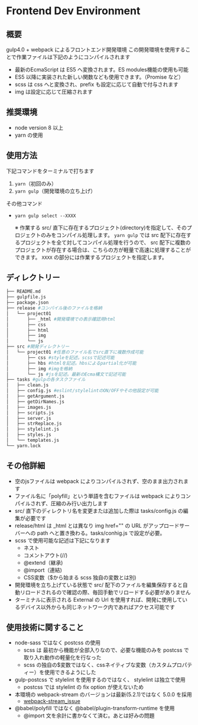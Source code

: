 # Frontend Dev Environment

## 概要

gulp4.0 + webpack によるフロントエンド開発環境
この開発環境を使用することで作業ファイルは下記のようにコンパイルされます

* 最新のEcmaScript は ES5 へ変換されます。ES modules機能の使用も可能
* ES5 以降に実装された新しい関数なども使用できます。（Promise など）
* scss は css へと変換され、prefix も設定に応じて自動で付与されます
* img は設定に応じて圧縮されます

## 推奨環境

* node version 8 以上
* yarn の使用

## 使用方法

下記コマンドをターミナルで打ちます

1. `yarn`（初回のみ）
2. `yarn gulp`（開発環境の立ち上げ）

その他コマンド

* `yarn gulp select --XXXX`

    ※ 作業する src/ 直下に存在するプロジェクト(directory)を指定して、そのプロジェクトのみをコンパイル処理します。
    `yarn gulp` では src 配下に存在するプロジェクトを全て対してコンパイル処理を行うので、
    src 配下に複数のプロジェクトが存在する場合は、こちらの方が軽量で高速に処理することができます。
    `XXXX` の部分には作業するプロジェクトを指定します。

## ディレクトリー

``` bash
├── README.md
├── gulpfile.js
├── package.json
├── release #コンパイル後のファイルを格納
│   └── project01
│       ├── _html #開発環境での表示確認用html
│       ├── css
│       ├── html
│       ├── img
│       └── js
├── src #開発ディレクトリー
│   └── project01 #任意のファイル名でsrc直下に複数作成可能
│       ├── css #styleを記述。scssで記述可能
│       ├── hbs #htmlを記述。hbsによるpartial化が可能
│       ├── img #imgを格納
│       └── js #jsを記述。最新のEcma構文で記述可能
├── tasks #gulpの各タスクファイル
│   ├── clean.js
│   ├── config.js #eslint/stylelintのON/OFFやその他設定が可能
│   ├── getArgument.js
│   ├── getDirNames.js
│   ├── images.js
│   ├── scripts.js
│   ├── server.js
│   ├── strReplace.js
│   ├── stylelint.js
│   ├── styles.js
│   └── templates.js
└── yarn.lock
```

## その他詳細

* 空のjsファイルは webpack によりコンパイルされず、空のまま出力されます
* ファイル名に「polyfill」という単語を含むファイルは webpack によりコンパイルされず、圧縮のみ行い出力します
* src/ 直下のディレクトリ名を変更または追加した際は tasks/config.js の編集が必要です
* release/html は _html とは異なり img href="" の URL がアップロードサーバーへの path へと置き換わる。tasks/conhig.js で設定が必要。
* scss で使用可能な記述は下記になります
  * ネスト
  * コメントアウト(//)
  * @extend（継承)
  * @import（連結)
  * CSS変数（$から始まる scss 独自の変数とは別)
* 開発環境を立ち上げている状態で src/ 配下のファイルを編集保存すると自動リロードされるので確認の際、毎回手動でリロードする必要がありません
* ターミナルに表示される External の Url を使用すれば、開発に使用しているデバイス以外からも同じネットワーク内であればアクセス可能です

## 使用技術に関すること

* node-sass ではなく postcss の使用
  * scss は 最初から機能が全部入りなので、必要な機能のみを postcss で取り入れ動作の軽量化を行なった
  * scss の独自の$変数ではなく、cssネイティブな変数（カスタムプロパティー）を使用できるようにした
* gulp-postcss で stylelint を使用するのではなく、 stylelint は独立で使用
  * postcss では stylelint の fix option が使えないため
* 本環境の webpack-stream のバージョンは最新(5.2.1)ではなく 5.0.0 を採用
  * [webpack-stream_issue](https://github.com/shama/webpack-stream/issues/201#issue-349855519)
* @babel/polyfill ではなく @babel/plugin-transform-runtime を使用
  * @import 文を余計に書かなくて済む。あとは好みの問題
